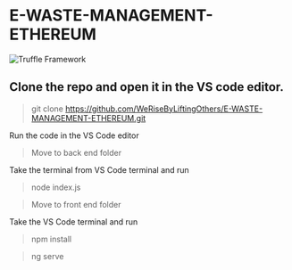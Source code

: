 # E-WASTE-MANAGEMENT-ETHEREUM

![Truffle Framework](https://s.yimg.com/uu/api/res/1.2/9Xm8LqsPeZl8k33gVbBREA--~B/aD0zNTk7dz0zNTE7c209MTthcHBpZD15dGFjaHlvbg--/https://media.zenfs.com/en-US/the_block_83/47549bb5ca940c8bf0cfbfa9a96dc89e)

## Clone the repo and open it in the VS code editor.

> git clone https://github.com/WeRiseByLiftingOthers/E-WASTE-MANAGEMENT-ETHEREUM.git

Run the code in the VS Code editor

>  Move to back end folder

Take the terminal from VS Code terminal and run

> node index.js

> Move to front end folder

Take the VS Code terminal and run 

> npm install

> ng serve



